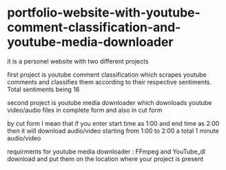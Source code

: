 # portfolio-website-with-youtube-comment-classification-and-youtube-media-downloader

it is a personel website with two different projects

first project is youtube comment classification which scrapes youtube comments and classifies them according to their respective sentiments. Total sentiments being 16

second project is youtube media downloader which downloads youtube video/audio files in complete form and also in cut form 

by cut form I mean that if you enter start time as 1:00 and end time as 2:00 then it will download audio/video starting from 1:00 to 2:00 a total 1 minute audio/video




requirments for youtube media downloader : FFmpeg and YouTube_dl 
download and put them on the location where your project is present

